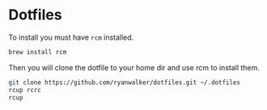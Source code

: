 # Dotfiles

To install you must have `rcm` installed.

```sh
brew install rcm
```

Then you will clone the dotfile to your home dir and use rcm to install them.

```sh
git clone https://github.com/ryanwalker/dotfiles.git ~/.dotfiles
rcup rcrc
rcup
```
